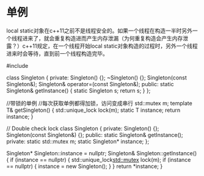 # 单例

local static对象在c++11之前不是线程安全的。如果一个线程在构造一半时另外一个线程进来了，就会重复构造进而产生内存泄漏（为何重复构造会产生内存泄露？）c++11规定，在一个线程开始local static对象构造的过程时，另外一个线程进来时会等待，直到前一个线程构造完毕。

#include <mutex>

class Singleton {
private:
	Singleton() {};
	~Singleton() {};
	Singleton(const Singleton&);
	Singleton& operator=(const Singleton&);
public:
	static Singleton& getInstance() {
		static Singleton s;
		return s;
	}
};

//带锁的单例
//每次获取单例都得加锁，访问变成串行
std::mutex m;
template<class T>
T& getSingleton() {
	std::unique_lock lock(m);
	static T instance;
	return instance;
}

// Double check lock
class Singleton {
private:
	Singleton() {};
	Singleton(const Singleton&) {};
public:
	static Singleton& getInstance();
private:
	static std::mutex m;
	static Singleton* instance;
};

Singleton* Singleton::instance = nullptr;
Singleton& Singleton::getInstance() {
	if (instance == nullptr) {
		std::unique_lock<std::mutex> lock(m);
		if (instance == nullptr) {
			instance = new Singleton();
		}
	}
	return *instance;
}
